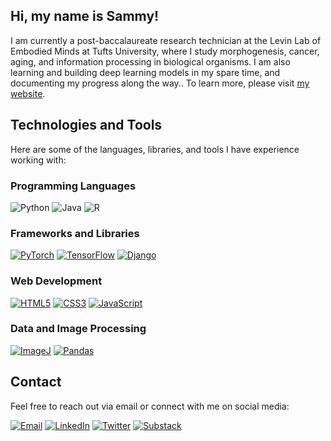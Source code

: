 ## Hi, my name is Sammy!

I am currently a  post-baccalaureate research technician at the Levin Lab of Embodied Minds at Tufts University, where I study morphogenesis, cancer, aging, and information processing in biological organisms. I am also learning and building deep learning models in my spare time, and documenting my progress along the way.. To learn more, please visit [my website](https://sammyhansali.com).

## Technologies and Tools

Here are some of the languages, libraries, and tools I have experience working with:

### Programming Languages

![Python](https://img.shields.io/badge/hello-sweet%20world-orange?style=flat&labelColor=gray&color=orange)
![Java](https://img.shields.io/badge/Java-sweet%20world-orange?style=flat&labelColor=gray&color=orange)
![R](https://img.shields.io/badge/R-sweet%20world-orange?style=flat&labelColor=gray&color=orange)

### Frameworks and Libraries

[![PyTorch](https://img.shields.io/badge/PyTorch-EE4C2C?style=for-the-badge&logo=pytorch&logoColor=white)](https://pytorch.org/)
[![TensorFlow](https://img.shields.io/badge/TensorFlow-FF6F00?style=for-the-badge&logo=tensorflow&logoColor=white)](https://www.tensorflow.org/)
[![Django](https://img.shields.io/badge/Django-092E20?style=for-the-badge&logo=django&logoColor=white)](https://www.djangoproject.com/)

### Web Development

[![HTML5](https://img.shields.io/badge/HTML5-E34F26?style=for-the-badge&logo=html5&logoColor=white)](https://developer.mozilla.org/en-US/docs/Web/HTML)
[![CSS3](https://img.shields.io/badge/CSS3-1572B6?style=for-the-badge&logo=css3&logoColor=white)](https://developer.mozilla.org/en-US/docs/Web/CSS)
[![JavaScript](https://img.shields.io/badge/JavaScript-F7DF1E?style=for-the-badge&logo=javascript&logoColor=black)](https://developer.mozilla.org/en-US/docs/Web/JavaScript)

### Data and Image Processing

[![ImageJ](https://img.shields.io/badge/ImageJ-3776AB?style=for-the-badge&logo=imagej&logoColor=white)](https://imagej.net/)
[![Pandas](https://img.shields.io/badge/Pandas-150458?style=for-the-badge&logo=pandas&logoColor=white)](https://pandas.pydata.org/)


## Contact

Feel free to reach out via email or connect with me on social media:

[![Email](https://img.shields.io/badge/Email-D14836?style=for-the-badge&logo=gmail&logoColor=white)](mailto:shansa01@tufts.edu)
[![LinkedIn](https://img.shields.io/badge/LinkedIn-0A66C2?style=for-the-badge&logo=linkedin&logoColor=white)](https://www.linkedin.com/in/sammyhansali876)
[![Twitter](https://img.shields.io/badge/Twitter-1DA1F2?style=for-the-badge&logo=twitter&logoColor=white)](https://twitter.com/sammyhansali)
[![Substack](https://img.shields.io/badge/Substack-FF6719?style=for-the-badge&logo=substack&logoColor=white)](https://substack.com/@sammyhansali)




<!--
**sammyhansali/sammyhansali** is a ✨ _special_ ✨ repository because its `README.md` (this file) appears on your GitHub profile.

Here are some ideas to get you started:

- 🔭 I’m currently working on ...
- 🌱 I’m currently learning ...
- 👯 I’m looking to collaborate on ...
- 🤔 I’m looking for help with ...
- 💬 Ask me about ...
- 📫 How to reach me: ...
- 😄 Pronouns: ...
- ⚡ Fun fact: ...
-->
